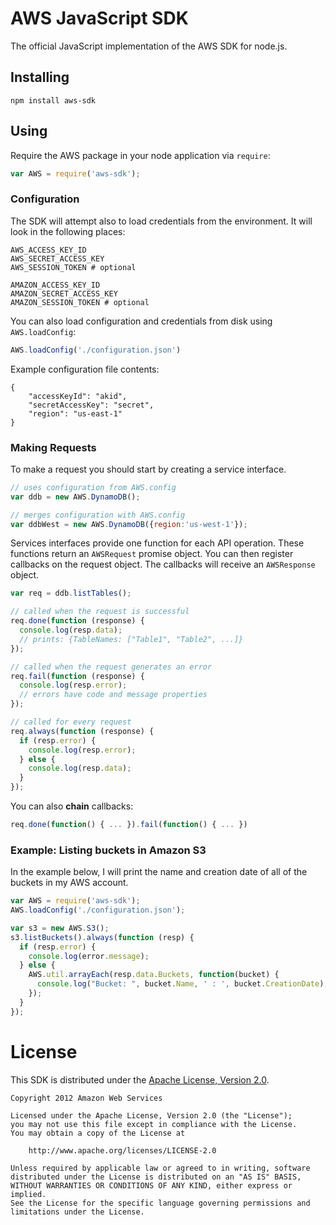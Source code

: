 # AWS JavaScript SDK

The official JavaScript implementation of the AWS SDK for node.js.

## Installing

    npm install aws-sdk

## Using

Require the AWS package in your node application via `require`:

```js
var AWS = require('aws-sdk');
```
### Configuration

The SDK will attempt also to load credentials from the environment.  It will look in the following places:

    AWS_ACCESS_KEY_ID
    AWS_SECRET_ACCESS_KEY
    AWS_SESSION_TOKEN # optional

    AMAZON_ACCESS_KEY_ID
    AMAZON_SECRET_ACCESS_KEY
    AMAZON_SESSION_TOKEN # optional
    
You can also load configuration and credentials from disk using `AWS.loadConfig`:

```js
AWS.loadConfig('./configuration.json')
```

Example configuration file contents:

    {
        "accessKeyId": "akid",
        "secretAccessKey": "secret",
        "region": "us-east-1"
    }
    
### Making Requests

To make a request you should start by creating a service interface.

```js
// uses configuration from AWS.config
var ddb = new AWS.DynamoDB();

// merges configuration with AWS.config
var ddbWest = new AWS.DynamoDB({region:'us-west-1'});
```

Services interfaces provide one function for each API operation.  These functions return an `AWSRequest` promise object.  You can then register callbacks on the request object.  The callbacks will receive an `AWSResponse` object.

```js
var req = ddb.listTables();

// called when the request is successful
req.done(function (response) {
  console.log(resp.data);
  // prints: {TableNames: ["Table1", "Table2", ...]}
});

// called when the request generates an error
req.fail(function (response) {
  console.log(resp.error);
  // errors have code and message properties
});

// called for every request
req.always(function (response) {
  if (resp.error) {
    console.log(resp.error);
  } else {
    console.log(resp.data);
  }
});
```

You can also **chain** callbacks:

```js
req.done(function() { ... }).fail(function() { ... })
```
### Example: Listing buckets in Amazon S3

In the example below, I will print the name and creation date of all of the buckets in my AWS account.

```js
var AWS = require('aws-sdk');
AWS.loadConfig('./configuration.json');

var s3 = new AWS.S3();
s3.listBuckets().always(function (resp) {
  if (resp.error) {
    console.log(error.message);
  } else {
    AWS.util.arrayEach(resp.data.Buckets, function(bucket) {
      console.log("Bucket: ", bucket.Name, ' : ', bucket.CreationDate);
    });
  }
});
```

# License

This SDK is distributed under the
[Apache License, Version 2.0](http://www.apache.org/licenses/LICENSE-2.0).

    Copyright 2012 Amazon Web Services

    Licensed under the Apache License, Version 2.0 (the "License");
    you may not use this file except in compliance with the License.
    You may obtain a copy of the License at

        http://www.apache.org/licenses/LICENSE-2.0

    Unless required by applicable law or agreed to in writing, software
    distributed under the License is distributed on an "AS IS" BASIS,
    WITHOUT WARRANTIES OR CONDITIONS OF ANY KIND, either express or implied.
    See the License for the specific language governing permissions and
    limitations under the License.
